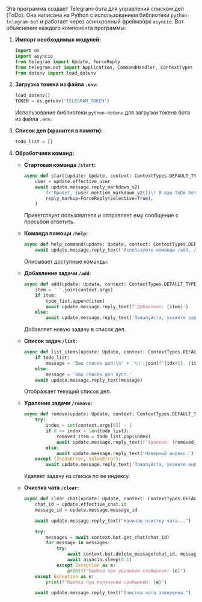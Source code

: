 Эта программа создает Telegram-бота для управления списком дел (ToDo). Она написана на Python с использованием библиотеки `python-telegram-bot` и работает через асинхронный фреймворк `asyncio`. Вот объяснение каждого компонента программы:

1. **Импорт необходимых модулей:**
   ```python
   import os
   import asyncio
   from telegram import Update, ForceReply
   from telegram.ext import Application, CommandHandler, ContextTypes
   from dotenv import load_dotenv
   ```

2. **Загрузка токена из файла `.env`:**
   ```python
   load_dotenv()
   TOKEN = os.getenv('TELEGRAM_TOKEN')
   ```
   Использование библиотеки `python-dotenv` для загрузки токена бота из файла `.env`.

3. **Список дел (хранится в памяти):**
   ```python
   todo_list = []
   ```

4. **Обработчики команд:**
   - **Стартовая команда `/start`:**
     ```python
     async def start(update: Update, context: ContextTypes.DEFAULT_TYPE) -> None:
         user = update.effective_user
         await update.message.reply_markdown_v2(
             fr'Привет, {user.mention_markdown_v2()}\! Я ваш ToDo бот\.',
             reply_markup=ForceReply(selective=True),
         )
     ```
     Приветствует пользователя и отправляет ему сообщение с просьбой ответить.

   - **Команда помощи `/help`:**
     ```python
     async def help_command(update: Update, context: ContextTypes.DEFAULT_TYPE) -> None:
         await update.message.reply_text('Используйте команды /add, /list, /remove для управления списком дел. Для очищения чата используйте команду /clear.')
     ```
     Описывает доступные команды.

   - **Добавление задачи `/add`:**
     ```python
     async def add(update: Update, context: ContextTypes.DEFAULT_TYPE) -> None:
         item = ' '.join(context.args)
         if item:
             todo_list.append(item)
             await update.message.reply_text(f'Добавлено: {item}')
         else:
             await update.message.reply_text('Пожалуйста, укажите задачу после команды /add.')
     ```
     Добавляет новую задачу в список дел.

   - **Список задач `/list`:**
     ```python
     async def list_items(update: Update, context: ContextTypes.DEFAULT_TYPE) -> None:
         if todo_list:
             message = 'Ваш список дел:\n' + '\n'.join(f'{idx+1}. {item}' for idx, item in enumerate(todo_list))
         else:
             message = 'Ваш список дел пуст.'
         await update.message.reply_text(message)
     ```
     Отображает текущий список дел.

   - **Удаление задачи `/remove`:**
     ```python
     async def remove(update: Update, context: ContextTypes.DEFAULT_TYPE) -> None:
         try:
             index = int(context.args[0]) - 1
             if 0 <= index < len(todo_list):
                 removed_item = todo_list.pop(index)
                 await update.message.reply_text(f'Удалено: {removed_item}')
             else:
                 await update.message.reply_text('Неверный индекс.')
         except (IndexError, ValueError):
             await update.message.reply_text('Пожалуйста, укажите индекс задачи после команды /remove.')
     ```
     Удаляет задачу из списка по ее индексу.

   - **Очистка чата `/clear`:**
     ```python
     async def clear_chat(update: Update, context: ContextTypes.DEFAULT_TYPE) -> None:
         chat_id = update.effective_chat.id
         message_id = update.message.message_id

         await update.message.reply_text("Начинаю очистку чата...")

         try:
             messages = await context.bot.get_chat(chat_id)
             for message in messages:
                 try:
                     await context.bot.delete_message(chat_id, message.message_id)
                     await asyncio.sleep(0.1)
                 except Exception as e:
                     print(f"Ошибка при удалении сообщения: {e}")
         except Exception as e:
             print(f"Ошибка при получении сообщений: {e}")

         await update.message.reply_text("Очистка чата завершена.")
     ```
